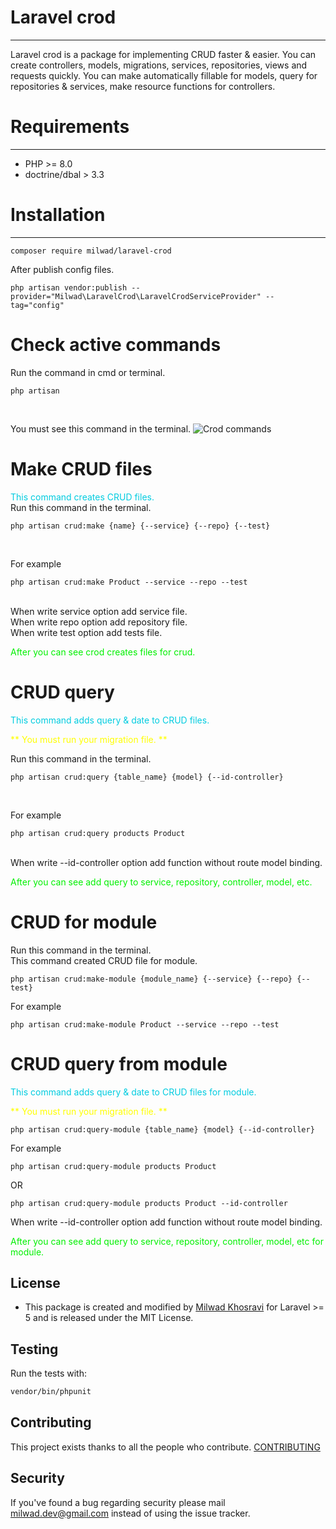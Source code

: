 # Laravel crod
***
Laravel crod is a package for implementing CRUD faster & easier.
You can create controllers, models, migrations, services, repositories, views and requests quickly.
You can make automatically fillable for models, query for repositories & services, make resource functions for controllers.

# Requirements
***
- PHP >= 8.0
- doctrine/dbal > 3.3

# Installation
***
```
composer require milwad/laravel-crod
```
After publish config files.<br>
```
php artisan vendor:publish --provider="Milwad\LaravelCrod\LaravelCrodServiceProvider" --tag="config"
```

# Check active commands
Run the command in cmd or terminal. <br>
```
php artisan
```
<br>

You must see this command in the terminal.
![Crod commands](https://s6.uupload.ir/files/carbon_(1)_tqmq.png "Crod commands")

# Make CRUD files
<font color="succe">This command creates CRUD files.</font> <br>
Run this command in the terminal. <br>
```
php artisan crud:make {name} {--service} {--repo} {--test}
``` 
<br>

For example <br>
```
php artisan crud:make Product --service --repo --test
```
<br>
When write service option add service file. <br>
When write repo option add repository file. <br>
When write test option add tests file.

<font color="info">After you can see crod creates files for crud.</font>

# CRUD query
<font color="succe">This command adds query & date to CRUD files.</font> <br>

<font color="yellow">** You must run your migration file. ** </font> <br>

Run this command in the terminal. <br>
```
php artisan crud:query {table_name} {model} {--id-controller}
```
<br>

For example <br>
```
php artisan crud:query products Product
```
<br>
When write --id-controller option add function without route model binding.

<font color="info">After you can see add query to service, repository, controller, model, etc.</font>

# CRUD for module
Run this command in the terminal. <br>
This command created CRUD file for module.
```
php artisan crud:make-module {module_name} {--service} {--repo} {--test}
```

For example
```
php artisan crud:make-module Product --service --repo --test
```

# CRUD query from module
<font color="succe">This command adds query & date to CRUD files for module.</font> <br>

<font color="yellow">** You must run your migration file. ** </font> <br>
```
php artisan crud:query-module {table_name} {model} {--id-controller}
```

For example
```
php artisan crud:query-module products Product
```
OR
```
php artisan crud:query-module products Product --id-controller
```
When write --id-controller option add function without route model binding.

<font color="info">After you can see add query to service, repository, controller, model, etc for module.</font>

## License 
* This package is created and modified by <a href="https://github.com/milwad-dev" target="_blank">Milwad Khosravi</a> for Laravel >= 5 and is released under the MIT License.

## Testing

Run the tests with:

``` bash
vendor/bin/phpunit
```

## Contributing

This project exists thanks to all the people who contribute. [CONTRIBUTING](https://github.com/spatie/.github/blob/main/CONTRIBUTING.md)

## Security

If you've found a bug regarding security please mail [milwad.dev@gmail.com](mailto:milwad.dev@gmail.com) instead of using the issue tracker.
